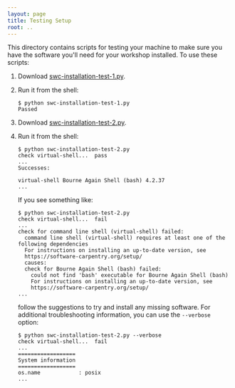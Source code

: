 ```yaml
---
layout: page
title: Testing Setup
root: ..
---
```


This directory contains scripts for testing your machine to make sure
you have the software you'll need for your workshop installed.  To use
these scripts:

1.  Download [swc-installation-test-1.py](swc-installation-test-1.py).

2.  Run it from the shell:

    ~~~
    $ python swc-installation-test-1.py
    Passed
    ~~~

3.  Download [swc-installation-test-2.py](swc-installation-test-2.py).

4.  Run it from the shell:

    ~~~
    $ python swc-installation-test-2.py
    check virtual-shell...  pass
    ...
    Successes:

    virtual-shell Bourne Again Shell (bash) 4.2.37
    ...
    ~~~

    If you see something like:

    ~~~
    $ python swc-installation-test-2.py
    check virtual-shell...  fail
    ...
    check for command line shell (virtual-shell) failed:
      command line shell (virtual-shell) requires at least one of the following dependencies
      For instructions on installing an up-to-date version, see
      https://software-carpentry.org/setup/
      causes:
      check for Bourne Again Shell (bash) failed:
        could not find 'bash' executable for Bourne Again Shell (bash)
        For instructions on installing an up-to-date version, see
        https://software-carpentry.org/setup/
    ...
    ~~~

    follow the suggestions to try and install any missing software.  For
    additional troubleshooting information, you can use the `--verbose`
    option:

    ~~~
    $ python swc-installation-test-2.py --verbose
    check virtual-shell...  fail
    ...
    ==================
    System information
    ==================
    os.name            : posix
    ...
    ~~~
